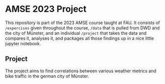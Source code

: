 # AMSE 2023 Project

This repository is part of the 2023 AMSE course taught at FAU. It consists of `/expercises` given throughout the course, `/data` that is pulled from DWD and the city of Münster, and an individual `/project` that takes the data and compares it, analyses it, and packages all those findings up in a nice little jupyter notebook.

## Project

The project aims to find correlations between various weather metrics and bike traffic in the german city of Münster.
